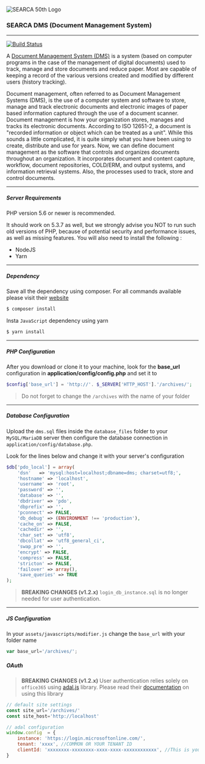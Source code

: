 

![SEARCA 50th Logo](https://encrypted-tbn1.gstatic.com/images?q=tbn:ANd9GcRSdlTRWPD3W_5oirA-oPojE14dOnzEQ1tvD-MsMMrWhxfccDTO6Q)


### SEARCA DMS (Document Management System)
************

[![Build Status](https://travis-ci.org/SEARCAPhil/document_management_system.svg?branch=master)](https://travis-ci.org/SEARCAPhil/document_management_system)


A [Document Management System (DMS)](https://en.wikipedia.org/wiki/Document_management_system) is a system (based on computer programs in the case of the management of digital documents) used to track, manage and store documents and reduce paper. Most are capable of keeping a record of the various versions created and modified by different users (history tracking).

Document management, often referred to as Document Management Systems (DMS), is the use of a computer system and software to store, manage and track electronic documents and electronic images of paper based information captured through the use of a document scanner. Document management is how your organization stores, manages and tracks its electronic documents. According to ISO 12651-2, a document is "recorded information or object which can be treated as a unit". While this sounds a little complicated, it is quite simply what you have been using to create, distribute and use for years. Now, we can define document management as the software that controls and organizes documents throughout an organization. It incorporates document and content capture, workflow, document repositories, COLD/ERM, and output systems, and information retrieval systems. Also, the processes used to track, store and control documents.



*******************
##### Server Requirements #####

PHP version 5.6 or newer is recommended.

It should work on 5.3.7 as well, but we strongly advise you NOT to run
such old versions of PHP, because of potential security and performance
issues, as well as missing features.  You will also need to install the following :  

- NodeJS
- Yarn

************
##### Dependency #####
Save all the dependency using composer. For all commands available please visit their [website](https://getcomposer.org/)
```php
$ composer install
```

Insta `JavaScript` dependency using yarn
```javascript
$ yarn install
```



************
##### PHP Configuration #####
After you download or clone it to your machine, look for the **base_url**
configuration in **application/config/config.php** and set it to


```php
$config['base_url'] = 'http://'. $_SERVER['HTTP_HOST'].'/archives/';
````


>  Do not forget to change the `/archives` with the name of your folder 


************
##### Database Configuration #####


Upload the `dms.sql` files inside the `database_files` folder to your `MySQL/MariaDB` server then configure 
the database connection in `application/config/database.php`.

Look for the lines below and change it with your server's configuration
```php
$db['pdo_local'] = array(
	'dsn'	=> 'mysql:host=localhost;dbname=dms; charset=utf8;',
	'hostname' => 'localhost',
	'username' => 'root',
	'password' => '',
	'database' => '',
	'dbdriver' => 'pdo',
	'dbprefix' => '',
	'pconnect' => FALSE,
	'db_debug' => (ENVIRONMENT !== 'production'),
	'cache_on' => FALSE,
	'cachedir' => '',
	'char_set' => 'utf8',
	'dbcollat' => 'utf8_general_ci',
	'swap_pre' => '',
	'encrypt' => FALSE,
	'compress' => FALSE,
	'stricton' => FALSE,
	'failover' => array(),
	'save_queries' => TRUE
);
```
> **BREAKING CHANGES (v1.2.x)**
`login_db_instance.sql` is no longer needed for user authentication.


************
##### JS Configuration #####
In your `assets/javascripts/modifier.js` change the `base_url` with your folder name

```javascript
var base_url='/archives/';
```

##### OAuth #####
> **BREAKING CHANGES (v1.2.x)**
User authentication relies solely on `office365` using [adal.js](https://github.com/AzureAD/azure-activedirectory-library-for-js) library. Please read their [documentation](https://github.com/AzureAD/azure-activedirectory-library-for-js/wiki) on using this library

```javascript
// default site settings
const site_url='/archives/'
const site_host='http://localhost'

// adal configuration
window.config  = {
    instance: 'https://login.microsoftonline.com/', 
    tenant: 'xxxx', //COMMON OR YOUR TENANT ID
    clientId: 'xxxxxxxx-xxxxxxxx-xxxx-xxxx-xxxxxxxxxxxx', //This is your client ID
}
```

